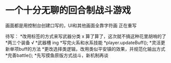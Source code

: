 # 一个十分无聊的回合制战斗游戏
画面都是用控制台创建口写的，UI和其他画面全靠字符画
正在重写

待写：
*改用标签的方式来写武器分类		x		算了算了，这次就不搞这种花里胡哨的了
*两三个装备					√
*武器槽						ing
*写完火系和水系技能
*player.updateBuff();
	*灵活更新单项buff的方法
*更改选择类逻辑，改用类似平安镇的效果，并规范化输出方式
*完善battle();
	*先写摸鱼原版方式战斗，新机制再谈

